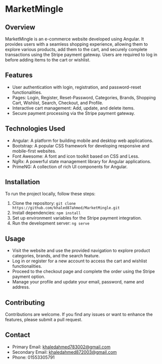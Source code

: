 # MarketMingle

## Overview
MarketMingle is an e-commerce website developed using Angular. It provides users with a seamless shopping experience, allowing them to explore various products, add them to the cart, and securely complete transactions using the Stripe payment gateway. Users are required to log in before adding items to the cart or wishlist.

## Features

- User authentication with login, registration, and password-reset functionalities.
- Pages: Login, Register, Reset-Password, Categories, Brands, Shopping Cart, Wishlist, Search, Checkout, and Profile.
- Interactive cart management: Add, update, and delete items.
- Secure payment processing via the Stripe payment gateway.

## Technologies Used

- Angular: A platform for building mobile and desktop web applications.
- Bootstrap: A popular CSS framework for developing responsive and mobile-first websites.
- Font Awesome: A font and icon toolkit based on CSS and Less.
- NgRx: A powerful state management library for Angular applications.
- PrimeNG: A collection of rich UI components for Angular.

## Installation

To run the project locally, follow these steps:

1. Clone the repository: `git clone https://github.com/khaled87ahmed/MarketMingle.git`
2. Install dependencies: `npm install`
3. Set up environment variables for the Stripe payment integration.
4. Run the development server: `ng serve`

## Usage

- Visit the website and use the provided navigation to explore product categories, brands, and the search feature.
- Log in or register for a new account to access the cart and wishlist functionalities.
- Proceed to the checkout page and complete the order using the Stripe payment option.
- Manage your profile and update your email, password, name and address.

## Contributing

Contributions are welcome. If you find any issues or want to enhance the features, please submit a pull request.

## Contact

- Primary Email: khaledahmed783002@gmail.com
- Secondary Email: khaledahmed872003@gmail.com
- Phone: 01553305791
